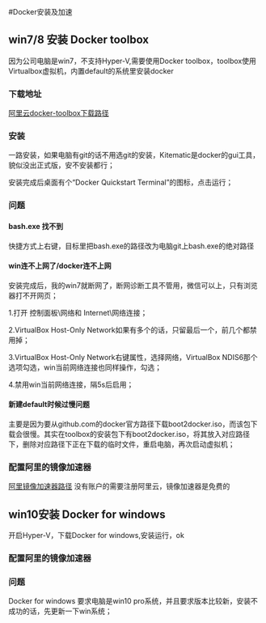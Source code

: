#Docker安装及加速

## win7/8 安装 Docker toolbox
因为公司电脑是win7，不支持Hyper-V,需要使用Docker toolbox，toolbox使用Virtualbox虚拟机，内置default的系统里安装docker
    
### 下载地址
[阿里云docker-toolbox下载路径](http://mirrors.aliyun.com/docker-toolbox/windows/docker-toolbox/)

### 安装
一路安装，如果电脑有git的话不用选git的安装，Kitematic是docker的gui工具，貌似没出正式版，安不安装都行；

安装完成后桌面有个“Docker Quickstart Terminal”的图标，点击运行；

### 问题
#### bash.exe 找不到
快捷方式上右键，目标里把bash.exe的路径改为电脑git上bash.exe的绝对路径

#### win连不上网了/docker连不上网
安装完成后，我的win7就断网了，断网诊断工具不管用，微信可以上，只有浏览器打不开网页；

1.打开 控制面板\网络和 Internet\网络连接；

2.VirtualBox Host-Only Network如果有多个的话，只留最后一个，前几个都禁用掉；

3.VirtualBox Host-Only Network右键属性，选择网络，VirtualBox NDIS6那个选项勾选，win当前网络连接也同样操作，勾选；

4.禁用win当前网络连接，隔5s后启用；

#### 新建default时候过慢问题
主要是因为要从github.com的docker官方路径下载boot2docker.iso，而该包下载会很慢。其实在toolbox的安装包下有boot2docker.iso，将其放入对应路径下，删除对应路径下正在下载的临时文件，重启电脑，再次启动虚拟机；
    
### 配置阿里的镜像加速器
[阿里镜像加速器路径](https://cr.console.aliyun.com/cn-hangzhou/instances/mirrors)
没有账户的需要注册阿里云，镜像加速器是免费的

## win10安装 Docker for windows
开启Hyper-V，下载Docker for windows,安装运行，ok

### 配置阿里的镜像加速器

### 问题
Docker for windows 要求电脑是win10 pro系统，并且要求版本比较新，安装不成功的话，先更新一下win系统；

